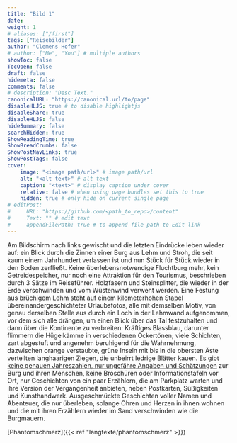 ```yaml
---
title: "Bild 1"
date: 
weight: 1
# aliases: ["/first"]
tags: ["Reisebilder"]
author: "Clemens Hofer"
# author: ["Me", "You"] # multiple authors
showToc: false
TocOpen: false
draft: false
hidemeta: false
comments: false
# description: "Desc Text."
canonicalURL: "https://canonical.url/to/page"
disableHLJS: true # to disable highlightjs
disableShare: true
disableHLJS: false
hideSummary: false
searchHidden: true
ShowReadingTime: true
ShowBreadCrumbs: false
ShowPostNavLinks: true
ShowPostTags: false
cover:
    image: "<image path/url>" # image path/url
    alt: "<alt text>" # alt text
    caption: "<text>" # display caption under cover
    relative: false # when using page bundles set this to true
    hidden: true # only hide on current single page
# editPost:
#     URL: "https://github.com/<path_to_repo>/content"
#     Text: "" # edit text
#     appendFilePath: true # to append file path to Edit link
---
```


Am Bildschirm nach links gewischt und die letzten Eindrücke leben wieder auf: ein Blick durch die Zinnen einer Burg aus Lehm und Stroh, die seit kaum einem Jahrhundert verlassen ist und nun Stück für Stück wieder in den Boden zerfließt. Keine überlebensnotwendige Fluchtburg mehr, kein Getreidespeicher, nur noch eine Attraktion für den Tourismus, beschrieben durch 3 Sätze im Reiseführer. Holzfasern und Steinsplitter, die wieder in der Erde verschwinden und vom Wüstenwind verweht werden. Eine Festung aus brüchigem Lehm steht auf einem kilometerhohen Stapel übereinandergeschichteter Urlaubsfotos, alle mit demselben Motiv, von genau derselben Stelle aus durch ein Loch in der Lehmwand aufgenommen, vor dem sich alle drängen, um einen Blick über das Tal festzuhalten und dann über die Kontinente zu verbreiten: Kräftiges Blassblau, darunter flimmern die Hügelkämme in verschiedenen Ockertönen; viele Schichten, zart abgestuft und angenehm beruhigend für die Wahrnehmung, dazwischen orange verstaubte, grüne Inseln mit bis in die obersten Äste verteilten langhaarigen Ziegen, die unbeirrt ledrige Blätter kauen. <u>Es gibt keine genauen Jahreszahlen, nur ungefähre Angaben und Schätzungen</u> zur Burg und ihren Menschen, keine Broschüren oder Informationstafeln vor Ort, nur Geschichten von ein paar Erzählern, die am Parkplatz warten und ihre Version der Vergangenheit anbieten, neben Postkarten, Süßigkeiten und Kunsthandwerk. Ausgeschmückte Geschichten voller Namen und Abenteuer, die nur überleben, solange Ohren und Herzen in ihnen wohnen und die mit ihren Erzählern wieder im Sand verschwinden wie die Burgmauern.

[Phantomschmerz]({{< ref "langtexte/phantomschmerz" >}})

